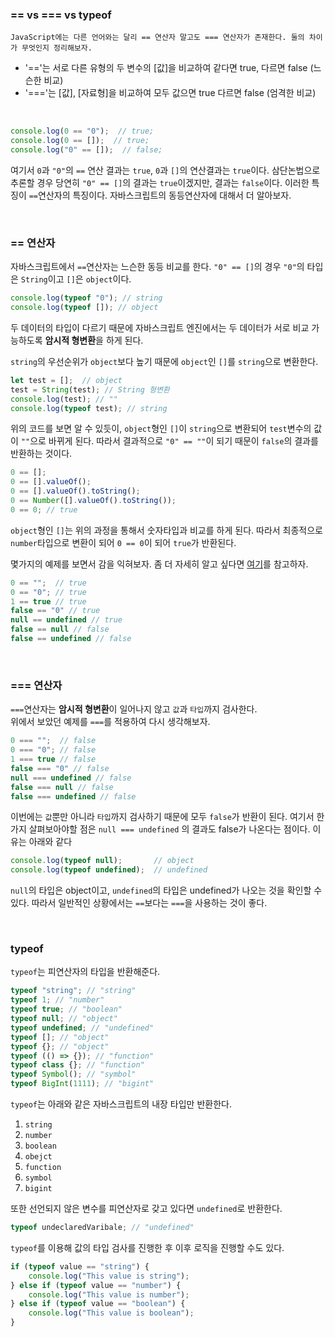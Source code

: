 ### == vs === vs typeof

```
JavaScript에는 다른 언어와는 달리 == 연산자 말고도 === 연산자가 존재한다. 둘의 차이가 무엇인지 정리해보자.
```

* '=='는 서로 다른 유형의 두 변수의 [값]을 비교하여 같다면 true, 다르면 false (느슨한 비교)
* '==='는 [값], [자료형]을 비교하여 모두 값으면 true 다르면 false (엄격한 비교) 

<br>

```javascript
console.log(0 == "0");  // true;
console.log(0 == []);  // true;
console.log("0" == []);  // false;
```

여기서 `0`과 `"0"`의 `==` 연산 결과는 `true`, `0`과 `[]`의 연산결과는 `true`이다. 삼단논법으로 추론할 경우 당연히 `"0" == []`의 결과는 `true`이겠지만, 결과는 `false`이다. 이러한 특징이 `==`연산자의 특징이다. 자바스크립트의 동등연산자에 대해서 더 알아보자.

<br>

### == 연산자

자바스크립트에서 `==`연산자는 느슨한 동등 비교를 한다.
`"0" == []`의 경우 `"0"`의 타입은 `String`이고 `[]`은 `object`이다. 

```javascript
console.log(typeof "0"); // string
console.log(typeof []); // object
```

두 데이터의 타입이 다르기 때문에 자바스크립트 엔진에서는 두 데이터가 서로 비교 가능하도록 <b>암시적 형변환</b>을 하게 된다.<br>

`string`의 우선순위가 `object`보다 높기 때문에 `object`인 `[]`를 `string`으로 변환한다. 

```javascript
let test = [];  // object
test = String(test); // String 형변환 
console.log(test); // ""
console.log(typeof test); // string
```

위의 코드를 보면 알 수 있듯이, `object`형인 `[]`이 `string`으로 변환되어 `test`변수의 값이 `""`으로 바뀌게 된다. 따라서 결과적으로 `"0" == ""`이 되기 때문이 `false`의 결과를 반환하는 것이다. 

```javascript
0 == [];
0 == [].valueOf();
0 == [].valueOf().toString();
0 == Number([].valueOf().toString());
0 == 0; // true
```

`object`형인 `[]`는 위의 과정을 통해서 숫자타입과 비교를 하게 된다. 따라서 최종적으로 `number`타입으로 변환이 되어 `0 == 0`이 되어 `true`가 반환된다. <br>

몇가지의 예제를 보면서 감을 익혀보자. 좀 더 자세히 알고 싶다면 [여기](https://corock.tistory.com/460?category=727443)를 참고하자.

```javascript
0 == "";  // true
0 == "0"; // true
1 == true // true
false == "0" // true
null == undefined // true
false == null // false
false == undefined // false
```

<br>

### === 연산자

`===`연산자는 <b>암시적 형변환</b>이 일어나지 않고 `값`과 `타입`까지 검사한다.<br>
위에서 보았던 예제를 `===`를 적용하여 다시 생각해보자.

```javascript
0 === "";  // false
0 === "0"; // false
1 === true // false
false === "0" // false
null === undefined // false
false === null // false
false === undefined // false
```

이번에는 `값`뿐만 아니라 `타입`까지 검사하기 때문에 모두 `false`가 반환이 된다.
여기서 한가지 살펴보아야할 점은 `null === undefined` 의 결과도 false가 나온다는 점이다.
이유는 아래와 같다 

```javascript
console.log(typeof null);       // object
console.log(typeof undefined);  // undefined
```
`null`의 타입은 object이고, `undefined`의 타입은 undefined가 나오는 것을 확인할 수 있다. 
따라서 일반적인 상황에서는 `==`보다는 `===`을 사용하는 것이 좋다.

<br>

### typeof

`typeof`는 피연산자의 타입을 반환해준다.

```javascript
typeof "string"; // "string"
typeof 1; // "number"
typeof true; // "boolean"
typeof null; // "object"
typeof undefined; // "undefined"
typeof []; // "object"
typeof {}; // "object"
typeof (() => {}); // "function"
typeof class {}; // "function"
typeof Symbol(); // "symbol"
typeof BigInt(1111); // "bigint"
```

`typeof`는 아래와 같은 자바스크립트의 내장 타입만 반환한다.

1. `string`
2. `number`
3. `boolean`
4. `obejct`
5. `function`
6. `symbol`
7. `bigint`

또한 선언되지 않은 변수를 피연산자로 갖고 있다면 `undefined`로 반환한다.

```javascript
typeof undeclaredVaribale; // "undefined"
```

`typeof`를 이용해 값의 타입 검사를 진행한 후 이후 로직을 진행할 수도 있다.

```javascript
if (typeof value == "string") {
    console.log("This value is string");
} else if (typeof value == "number") {
    console.log("This value is number");
} else if (typeof value == "boolean") {
    console.log("This value is boolean");
} 
```